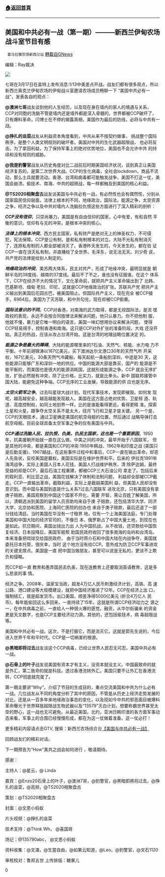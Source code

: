###  [:house:返回首頁](https://github.com/ourhimalayas/txt)
---

## 美国和中共必有一战（第一期）&#8212;&#8212;&#8212;新西兰伊甸农场战斗室节目有感
` 喜马拉雅农场新西兰站` [轉載自GNews](https://gnews.org/zh-hans/1011286/)

编辑：Ray裁决

![]()![](https://gnews.org/wp-content/uploads/2021/03/032404.jpg)

七哥在3月17日在盖特上发布消息:1/13中美差点开战。战友们都有很多观点，所以新西兰奥克兰伊甸农场的伊甸战斗室邀请农场成员畅聊一下 “美国中共必有一战”，发表各自的观点：

**@澳洲七哥**战友谈到他的人生经历，以及现在身在墙内的家人的境遇与关系，CCP对同胞的洗脑不管是墙内还是墙外都是深入骨髓的。世界都被CCP破坏了，只有爆料革命，闫博士在不停的揭露真相，美国作为最后的防线，必将与中共有一战。

**@挣扎的韭菜**战友从利益资本角度看到，中共从来不按契约做事， 挑战整个国际秩序，是整个人类文明规则的破坏者。美国对中共的生化武器超限战， 也必将反击。为了拿回利益，为了保持军事上的绝对优势地位，美国也不会允许中共 的持续和没有规则的威胁。

**@我是豹警官**战友从历史角度对比二战前后时期美国经济状况，谈到真正让美国经济复苏的，是第二次世界大战。CCP的生化病毒，全社会lockdown，商品不流动，那么士兵就要流动。香港、台湾和病毒都可能触发战争，美国不打这一仗，美国会崩溃。偷技术、南海、中共的超限战，每一样都触及到美国的核心利益。

**@TS2020相聚盘古**战友谈美国与中共必有一战，有必然性也会有偶然性，分别从国家国民信仰层面，法律上根本的不同，地缘政治，国际法，能源之争，太空资源之争，经济之争以及中共对墙内人洗脑拉仇恨这些方面进行了深入精彩的剖析：

***CCP没有信仰***，只崇尚暴力，美国是有自由信仰的国家，心中有爱，有和自然 平衡的意识。信仰有与无的冲突，是根本冲突的核心。

***法律上的根本冲突***。⻄方⺠主国家，私有财产是绝对无上的神圣权力，不可侵 犯，宪法保障。CCP是公有制，是和私有制根本的对立。大陆不光私有制消灭 了，连原私有制的人都全部被消灭了。香港昨天发生的，今天发生的，都在验 证CCP一直在消灭私有制，并直播给了全世界。毛泽东，说无法无天。刘少奇 说，共产党的法律是给别人制定的。

***地缘政治的冲突***。美苏两大体系，⺠主对共产，形成了地缘冲突，最明显就是 朝鲜半岛的38度线、越南的37度线。最后不了不之，谁也没有征服谁。在这个 体系下，CCP在经济不大的情况下，文化革命前，就把共产主义革命输出到了 北韩、巴基斯坦、缅甸 老挝、印尼，这就是CCP地缘政治的扩张。苏联共产党 把共产主义输出到美国后花园古巴，被美国阻止。但国际共产主义，现在完全 被CCP接手。8964后，美国为了灭苏联，和中共勾兑，现在却被CCP偷袭。

***国际法意识的不同***。CCP对香港，对南海的武力取得，都是无视国际法，是流 氓政权的表现，永远不会按合同按律法来解决问题，他只认暴力。你不把他制 服，他就不懂，暴力是它唯一明白的语言。美国一味幻想用协议来解决问题， 使得CCP轻易得手，控制香港和南海。这只是CCP对外扩张的准备阶段，大戏 还没开始。真正的热战，应该从攻占台湾开始。这是台湾的地理战略位置决定 的。

***能源之争是最大的障碍***。大陆的能源哪里来的?石油、天然气、核能、水力电 力不平衡。十年前胡锦涛以167亿美元，买下澳洲达尔文港口30年的天然气所 开采权，167亿美元，30条天然气冷藏船，每天起航一条船到深圳，中途是30 天，这些能源只能够广东和深圳一地的供应。中国的能源大部是靠买，国产的 能源是不能平衡的，而美国也是很大的能源消耗国，这就形成能源之争，CCP 就会无序扩张，扩张必然就有冲突，除了比价格，比实力，就是比拳头。新中 国联邦接管中国大陆，能避免这种争端。CCP无序的工业发展，导致能源的供 应也是无序。

***太空火箭军之争***。过去叫星球大战计划。现代军事技术，发现即摧毁。如何发 现呢，越高越安全，越高越能发现敌人。美国在这方面占绝对优势。卫星频 道、轨道、高度控制权，如同土地划界一样。比的是谁能看得更远，看得更精 准。探索土星和火星，跟争夺太空关系不是太大，绕月⻜行和卫星才是关键。 另一个是，CCP的天眼技术，通过卫星确定美国的航空母舰的位置，然后通过 战略导弹打击航空母舰。目前全球具备太空军事之争的仅有美国与中共。

***CCP通过洗脑人⺠，拉仇恨，仇美，仇⺠主国家，这也是一个重要原因***。1950 年，抗美援朝开始就一直在这么做。中美之间的冲突，最早开始于八国联军， 但是其他的冲突，都是美国和CCP的冲突:1950年韩战、1962年和印度之战 (美国只是后勤支援)、1967越战，在这些事件过程中和事后，CCP一直在输出革命，却恶人先告状，反咬美国是霸权，美国实际是在维护世界和平。后来的 伊拉克1991年海湾战争，实际上美国人日本人花钱，美国人打战维护秩序，清 除萨达姆，最终受益的却是CCP，最后石油工程重建，都被CCP三大石油公司 拿走了。包括后来的叙利亚、利比亚之战，美国花钱解决了体制和法制问题， 利益却全部被CCP截走。CCP一直输出革命，截取利益，实际上是截胡美国利 益，但美国人⺠却没有意识到。而中国与美国到底是什么关系?过去八国联军 进攻北京，只有美国没有拿庚子赔款。美国观察到中国这个国家不开化，需要 开智，需让百姓了解美国，所以，清朝选派到美国的留学人员资助均来自于庚 子赔款，还包括清华大学、同济大学，北京协和医院、上海同仁医院的创办也 来自于庚子赔款，最后还退了一部分钱给清廷。当时美国在华没有一寸租界 地，仅有一个上海美国法庭，专⻔处理美国和中国大陆的经济官司的，不像日 本、俄罗斯占了中国大量土地，到现在也是如此。抗日期间，美国出钱出力出 人为中国抗战，从不收钱，还贷款给中国恢复经济。日本投降后，美国军舰帮 助国⺠政府收回了很多南海的岛屿和台湾岛。本来准备把琉球交给国⺠政府， 由于当时蒋介石和中国大陆在内战争夺，美国就委托日本托管，很庆幸，当时 这个地方没有给CCP。意外成为防卫CCP军事进攻的关键支撑点。美国是一直 把中国当做朋友，甚至可以说是无私的，更谈不上欺负和侵略。

而CCP却一直 教育和愚弄国⺠去仇美，现在连教育上还要取消英语教育，这是多么悲哀的事 情。

经济之争。2008年，温家宝当政，超发4万亿人⺠币刺激经济计划，高铁、高 速公路、港口建设等大规模建设，就把中国经济推进了12年。CCP在经济上出 口，强制结汇，就是超发货币。出口美国，顺差净得5000亿美元 (折合4万亿人 ⺠币)，每年能偷回这么多回来，一直持续了15年。这就是所谓CCP经济动力之 源之一，在中共病毒之前，一直给人一种很火爆的感觉。融资，从华尔街骗来 的资金更是天文数字，也是CCP主要经济动力源。其他的，还包括偷技术，病 毒超限战等。

美国和中共必有一战。这次，不是打服它，而是消灭它。这就是郭先生说的，今后进入世界千年和平时代。CCP是一切祸害的根源。

**@黑暗即将过去**战友谈这个CCP病毒，已经让世界人⺠忍无可忍。美国中共必有一战。

**@石⻣上的叶子**战友说美国有资本才有主义，没资本就没主义。中国最致命的就是外汇，第二致命的就是科技。透过香港流转外汇。美国只要不让外汇在香港流转，CCP彻底就完蛋了。

第一期主要讲“Why”。介绍了节目的生成目的，重点交流美国和中共为什么必有一战。几位战友从不同的角度分析了其中的原因，不管是从历史上经济走势发展的对比，还是从一百多年来地缘政治事态的变化，以及现如今中共的邪恶面目被爆料革命曝光于世界释放超限战生物武器以及“13579”灭白计划，想要称霸世界甚至太空的野心，这一战也无可避免。从最近美国，北约，亚洲日韩印澳的各方面军事动态来看，军事上的合围已经慢慢形成，都在为这一仗做着准备。这一仗必打！

更多精彩内容请点击GTV, 搜索：新西兰农场综合台[【美国与中共必有一战】](https://gtv.org/video/id=605717dfa26ac57138dfe53e)

回顾战友们的精彩对话。

下一期预告为“How”美共之战会如何进行 ，敬请期待。

感谢：

主持人：@星云，@ Linda

嘉宾：@Enzo20石骨上的叶子，@澳洲7哥，@豹警官，@黑暗即將将过去，@挣扎的韭菜，@高频，@TS2020相聚盘古

策划：@TS2020相聚盘古

封面：@文恩小蚂蚁

片头视频：@掙扎的韭菜

技术支持：@Think Wh， @喜国哥

场记：@135790abc， @文恩小蚂蚁

资料收集：@文滿，@生當自由，@如果云知道，@Leo，@豹警官，@文石1120

审核校对：鲁邦五世
上传排版：糖果儿



0

